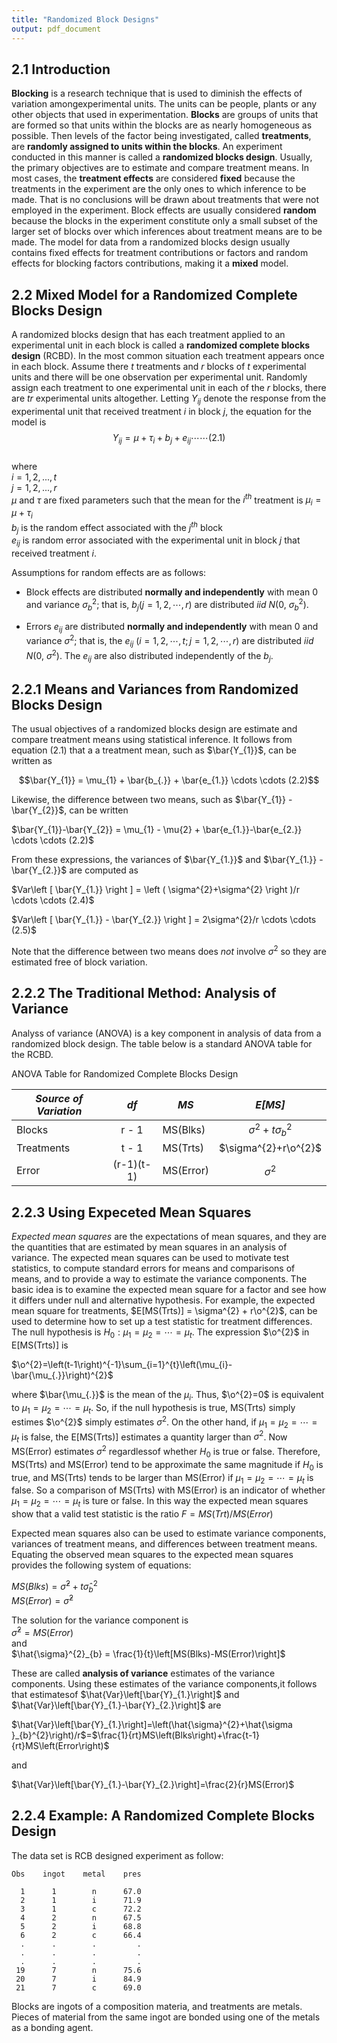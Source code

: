 ```yaml
---
title: "Randomized Block Designs"
output: pdf_document
---
```


## 2.1 Introduction
**Blocking** is a research technique that is used to diminish the effects of variation amongexperimental units. The units can be people, plants or any other objects that used in experimentation. **Blocks** are groups of units that are formed so that units within the blocks are as nearly homogeneous as possible. Then levels of the factor being investigated, called **treatments**, are **randomly assigned to units within the blocks**. An experiment conducted in this manner is called a **randomized blocks design**. Usually, the primary objectives are to estimate and compare treatment means. In most cases, the **treatment effects** are considered **fixed** because the treatments in the experiment are the only ones to which inference to be made. That is no conclusions will be drawn about treatments that were not employed in the experiment. Block effects are usually considered **random** because the blocks in the experiment constitute only a small subset of the larger set of blocks over which inferences about treatment means are to be made. The model for data from a randomized blocks design usually contains fixed effects for treatment contributions or factors and random effects for blocking factors contributions, making it a **mixed** model.

## 2.2 Mixed Model for a Randomized Complete Blocks Design

A randomized blocks design that has each treatment applied to an experimental unit in each block is called a **randomized complete blocks design** (RCBD). In the most common situation each treatment appears once in each block. Assume there $t$ treatments and $r$ blocks of $t$ experimental units and there will be one observation per experimental unit. Randomly assign each treatment to one experimental unit in each of the $r$ blocks, there are $tr$ experimental units altogether. Letting $Y_{ij}$ denote the response from the experimental unit that received treatment $i$ in block $j$, the equation for the model is  
$$ Y_{ij}=\mu +\tau_{i}+b_{j}+e_{ij}\cdots \cdots (2.1)$$              
where   
$i = 1, 2,...,t$  
$j = 1, 2,...,r$   
$\mu$ and $\tau$ are fixed parameters such that the mean for the $i^{th}$ treatment is $\mu_{i}=\mu+\tau_{i}$   
$b_{j}$ is the random effect associated with the $j^{th}$ block   
$e_{ij}$ is random error associated with the experimental unit in block $j$ that received treatment $i$.

Assumptions for random effects are as follows:

* Block effects are distributed **normally and independently** with mean 0 and variance $\sigma_{b}^{2}$; that is, $b_{j}(j = 1,2,\cdots, r)$ are distributed $iid$ $N$(0, $\sigma_{b}^{2}$).

* Errors $e_{ij}$ are distributed **normally and independently** with mean 0 and variance $\sigma^{2}$; that is, the $e_{ij}$ ($i = 1, 2, \cdots,t;j=1,2,\cdots,r$) are distributed $iid$ $N$(0, $\sigma^{2}$). The $e_{ij}$ are also distributed independently of the $b_{j}$.

## 2.2.1 Means and Variances from Randomized Blocks Design

The usual objectives of a randomized blocks design are estimate and compare treatment means using statistical inference. It follows from equation (2.1) that a a treatment mean, such as $\bar{Y_{1}}$, can be written as

$$\bar{Y_{1}} = \mu_{1} + \bar{b_{.}} + \bar{e_{1.}} \cdots \cdots (2.2)$$

Likewise, the difference between two means, such as $\bar{Y_{1}} - \bar{Y_{2}}$, can be written

$\bar{Y_{1}}-\bar{Y_{2}} = \mu_{1} - \mu{2} + \bar{e_{1.}}-\bar{e_{2.}} \cdots \cdots (2.2)$

From these expressions, the variances of $\bar{Y_{1.}}$ and $\bar{Y_{1.}} -\bar{Y_{2.}}$ are computed as

$Var\left [ \bar{Y_{1.}} \right ] = \left ( \sigma^{2}+\sigma^{2} \right )/r \cdots \cdots (2.4)$

$Var\left [ \bar{Y_{1.}} - \bar{Y_{2.}} \right ] = 2\sigma^{2}/r \cdots \cdots (2.5)$

Note that the difference between two means does _not_ involve $\sigma^{2}$ so they are estimated free of block variation.

## 2.2.2 The Traditional Method: Analysis of Variance
Analyss of variance (ANOVA) is a key component in analysis of data from a randomized block design. The table below is a standard ANOVA table for the RCBD.

ANOVA Table for Randomized Complete Blocks Design

|*Source of Variation*| *df*     | *MS*    |  *E[MS]*                    |
|---------------------|:--------:|---------|:---------------------------:|
|Blocks               |r - 1     |MS(Blks) | $\sigma^{2}+t\sigma^{2}_{b}$|
|Treatments           |t - 1     |MS(Trts) | $\sigma^{2}+r\o^{2}$        |
|Error	              |(r-1)(t-1)|MS(Error)| $\sigma^{2}$                |

## 2.2.3 Using Expeceted Mean Squares
*Expected mean squares* are the expectations of mean squares, and they are the quantities that are estimated by mean squares in an analysis of variance. The expected mean squares can be used to motivate test statistics, to compute standard errors for means and comparisons of means, and to provide a way to estimate the variance components. The basic idea is to examine the expected mean square for a factor and see how it differs under null and alternative hypothesis. For example, the expected mean square for treatments, $E[MS(Trts)] = \sigma^{2} + r\o^{2}$, can be used to determine how to set up a test statistic for treatment differences. The null hypothesis is $H_{0}:\mu_{1}=\mu_{2}=\cdots=\mu_{t}$. The expression $\o^{2}$ in E[MS(Trts)] is

$\o^{2}=\left(t-1\right)^{-1}\sum_{i=1}^{t}\left(\mu_{i}-\bar{\mu_{.}}\right)^{2}$

where $\bar{\mu_{.}}$ is the mean of the $\mu_{i}$. Thus, $\o^{2}=0$ is equivalent to $\mu_{1}=\mu_{2}=\cdots=\mu_{t}$. So, if the null hypothesis is true, MS(Trts) simply estimes $\o^{2}$ simply estimates $\sigma^{2}$. On the other hand, if $\mu_{1}=\mu_{2}=\cdots=\mu_{t}$ is false, the E[MS(Trts)] estimates a quantity larger than $\sigma^{2}$. Now MS(Error) estimates $\sigma^{2}$ regardlessof whether $H_{0}$ is true or false. Therefore, MS(Trts) and MS(Error) tend to be approximate the same magnitude if $H_{0}$ is true, and MS(Trts) tends to be larger than MS(Error) if $\mu_{1}=\mu_{2}=\cdots=\mu_{t}$ is false. So a comparison of MS(Trts) with MS(Error) is an indicator of whether $\mu_{1}=\mu_{2}=\cdots=\mu_{t}$ is ture or false. In this way the expected mean squares show that a valid test statistic is the ratio $F = MS(Trt)/MS(Error)$

Expected mean squares also can be used to estimate variance components, variances of treatment means, and differences between treatment means. Equating the observed mean squares to the expected mean squares provides the following system of equations:

$MS(Blks)=\hat{\sigma}^{2}+t\hat{\sigma}_{b}^{2}$  
$MS(Error)=\hat{\sigma}^{2}$

The solution for the variance component is  
$\hat{\sigma}^{2} = MS(Error)$  
and  
$\hat{\sigma}^{2}_{b} = \frac{1}{t}\left[MS(Blks)-MS(Error)\right]$ 

These are called **analysis of variance** estimates of the variance components. Using these estimates of the variance components,it follows that estimatesof $\hat{Var}\left[\bar{Y}_{1.}\right]$ and $\hat{Var}\left[\bar{Y}_{1.}-\bar{Y}_{2.}\right]$ are

$\hat{Var}\left[\bar{Y}_{1.}\right]=\left(\hat{\sigma}^{2}+\hat{\sigma }_{b}^{2}\right)/r$=$\frac{1}{rt}MS\left(Blks\right)+\frac{t-1}{rt}MS\left(Error\right)$

and

$\hat{Var}\left[\bar{Y}_{1.}-\bar{Y}_{2.}\right]=\frac{2}{r}MS(Error)$

## 2.2.4 Example: A Randomized Complete Blocks Design
The data set is RCB designed experiment as follow:

```
Obs    ingot    metal    pres

  1      1        n      67.0
  2      1        i      71.9
  3      1        c      72.2
  4      2        n      67.5
  5      2        i      68.8
  6      2        c      66.4
  .      .        .         .
  .      .        .         .
  .      .        .         .
 19      7        n      75.6
 20      7        i      84.9
 21      7        c      69.0

```
Blocks are ingots of a composition materia, and treatments are metals. Pieces of material from the same ingot are bonded using one of the metals as a bonding agent.



